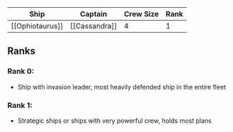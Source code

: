 | Ship        | Captain   | Crew Size | Rank |
| ----------- | --------- | --------- | ---- |
| [[Ophiotaurus]] | [[Cassandra]] | 4         | 1  | 

## Ranks
### Rank 0:
- Ship with invasion leader, most heavily defended ship in the entire fleet

### Rank 1:
- Strategic ships or ships with very powerful crew, holds most plans